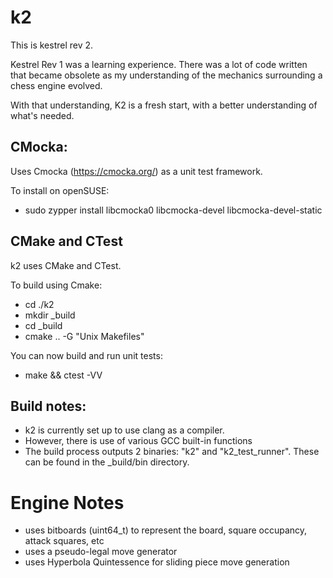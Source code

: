 # k2
This is kestrel rev 2.

Kestrel Rev 1 was a learning experience. There was a lot of code written that became obsolete as my understanding of the mechanics surrounding a chess engine evolved.

With that understanding, K2 is a fresh start, with a better understanding of what's needed.


## CMocka:
Uses Cmocka (https://cmocka.org/) as a unit test framework.

To install on openSUSE:
- sudo zypper install libcmocka0 libcmocka-devel libcmocka-devel-static

## CMake and CTest
k2 uses CMake and CTest.

To build using Cmake:
- cd ./k2
- mkdir _build
- cd _build
- cmake .. -G "Unix Makefiles"

You can now build and run unit tests: 
- make && ctest -VV

## Build notes:
- k2 is currently set up to use clang as a compiler.
- However, there is use of various GCC built-in functions
- The build process outputs 2 binaries: "k2" and "k2_test_runner". These can be found in the _build/bin directory.


# Engine Notes
- uses bitboards (uint64_t) to represent the board, square occupancy, attack squares, etc
- uses a pseudo-legal move generator
- uses Hyperbola Quintessence for sliding piece move generation
